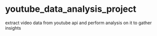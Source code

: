 # youtube_data_analysis_project
extract video data from youtube api and perform analysis on it to gather insights
